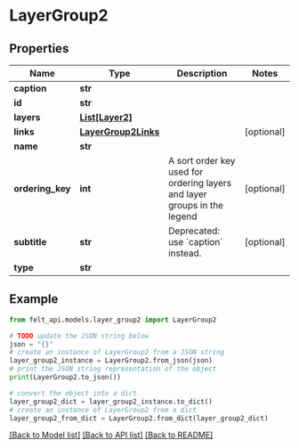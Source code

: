 # LayerGroup2


## Properties

Name | Type | Description | Notes
------------ | ------------- | ------------- | -------------
**caption** | **str** |  | 
**id** | **str** |  | 
**layers** | [**List[Layer2]**](Layer2.md) |  | 
**links** | [**LayerGroup2Links**](LayerGroup2Links.md) |  | [optional] 
**name** | **str** |  | 
**ordering_key** | **int** | A sort order key used for ordering layers and layer groups in the legend | [optional] 
**subtitle** | **str** | Deprecated: use &#x60;caption&#x60; instead. | [optional] 
**type** | **str** |  | 

## Example

```python
from felt_api.models.layer_group2 import LayerGroup2

# TODO update the JSON string below
json = "{}"
# create an instance of LayerGroup2 from a JSON string
layer_group2_instance = LayerGroup2.from_json(json)
# print the JSON string representation of the object
print(LayerGroup2.to_json())

# convert the object into a dict
layer_group2_dict = layer_group2_instance.to_dict()
# create an instance of LayerGroup2 from a dict
layer_group2_from_dict = LayerGroup2.from_dict(layer_group2_dict)
```
[[Back to Model list]](../README.md#documentation-for-models) [[Back to API list]](../README.md#documentation-for-api-endpoints) [[Back to README]](../README.md)


